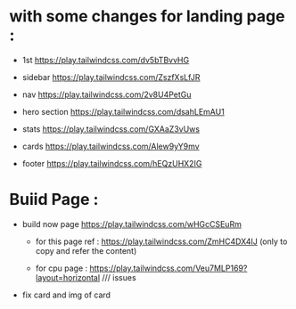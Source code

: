 # with some changes for landing page :
- 1st 
https://play.tailwindcss.com/dv5bTBvvHG

- sidebar 
https://play.tailwindcss.com/ZszfXsLfJR

- nav
  https://play.tailwindcss.com/2v8U4PetGu

- hero section
  https://play.tailwindcss.com/dsahLEmAU1

- stats 
 https://play.tailwindcss.com/GXAaZ3vUws

- cards
  https://play.tailwindcss.com/Alew9yY9mv

- footer
  https://play.tailwindcss.com/hEQzUHX2IG



# Buiid Page : 
  - build now page
    https://play.tailwindcss.com/wHGcCSEuRm
    - for this page ref : https://play.tailwindcss.com/ZmHC4DX4IJ (only to copy and refer the content)
   
    - for cpu page : https://play.tailwindcss.com/Veu7MLP169?layout=horizontal
/// issues
- fix card and img of card 
